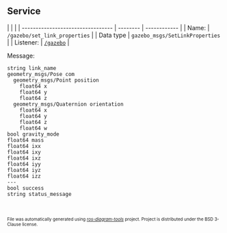 <!--
File was automatically generated using 'ros-diagram-tools' project.
Project is distributed under the BSD 3-Clause license.
-->

## Service


|  |  |
| --------------------------------- | -------- | ------------ |
| Name: | `/gazebo/set_link_properties` |
| Data type | `gazebo_msgs/SetLinkProperties` |
| Listener: | [`/gazebo`](n__gazebo.html) |

Message:
```
string link_name
geometry_msgs/Pose com
  geometry_msgs/Point position
    float64 x
    float64 y
    float64 z
  geometry_msgs/Quaternion orientation
    float64 x
    float64 y
    float64 z
    float64 w
bool gravity_mode
float64 mass
float64 ixx
float64 ixy
float64 ixz
float64 iyy
float64 iyz
float64 izz
---
bool success
string status_message


```



</br>
<font size="1">
File was automatically generated using <a href="https://github.com/anetczuk/ros-diagram-tools"><i>ros-diagram-tools</i></a> project.
Project is distributed under the BSD 3-Clause license.
</font>

